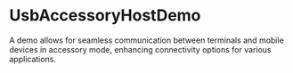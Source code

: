 # UsbAccessoryHostDemo

A demo allows for seamless communication between terminals and mobile devices in
accessory mode, enhancing connectivity options for various applications.

